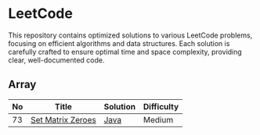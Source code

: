# LeetCode

This repository contains optimized solutions to various LeetCode problems, focusing on efficient algorithms and data structures. Each solution is carefully crafted to ensure optimal time and space complexity, providing clear, well-documented code.

## Array

| No | Title | Solution | Difficulty |
|---| ----- | -------- | ---------- |
|73|[Set Matrix Zeroes](https://leetcode.com/problems/set-matrix-zeroes/) | [Java](arrays\SetZeros.java)|Medium|
